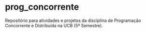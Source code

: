 # prog_concorrente
Repositório para atividades e projetos da disciplina de Programação Concorrente e Distribuída na UCB (5º Semestre).

